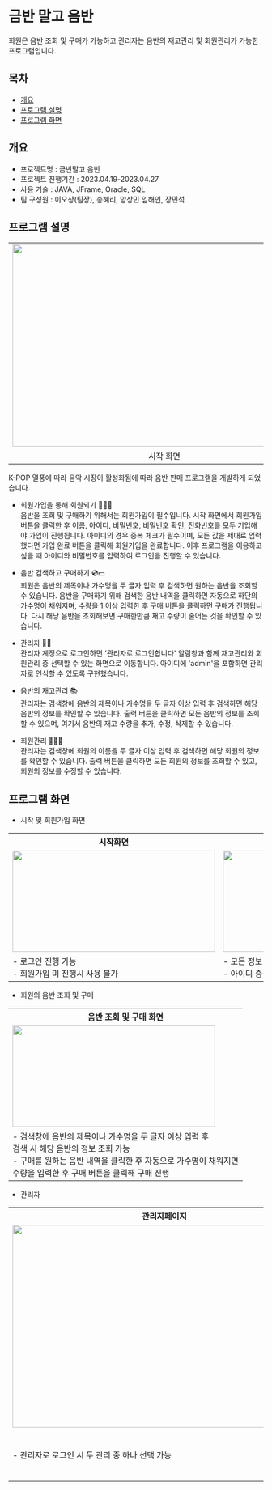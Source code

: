 # 금반 말고 음반
회원은 음반 조회 및 구매가 가능하고 관리자는 음반의 재고관리 및 회원관리가 가능한 프로그램입니다.

## 목차
  - [개요](#개요)
  - [프로그램 설명](#프로그램-설명)
  - [프로그램 화면](#프로그램-화면)
## 개요
  - 프로젝트명 : 금반말고 음반
  - 프로젝트 진행기간 : 2023.04.19-2023.04.27
  - 사용 기술 : JAVA, JFrame, Oracle, SQL
  - 팀 구성원 : 이오상(팀장), 송혜리, 양상민 임해인, 장민석

## 프로그램 설명
<div align="center">
  <table>
    <tr>
      <td>
        <img src="https://github.com/HaeinLim/CucumberProject/assets/140698817/f8d4e45c-ea5f-4f95-9782-bfc32a828f96" width="600" height="400">
      </td>
    </tr>
    <tr>
      <td align="center">시작 화면</td>
    </tr>
  </table>
</div>
K-POP 열풍에 따라 음악 시장이 활성화됨에 따라 음반 판매 프로그램을 개발하게 되었습니다.

  - 회원가입을 통해 회원되기 🧑‍🤝‍🧑 <br>
    음반을 조회 및 구매하기 위해서는 회원가입이 필수입니다. 시작 화면에서 회원가입 버튼을 클릭한 후 이름, 아이디, 비밀번호, 비밀번호 확인, 전화번호를 모두 기입해야
    가입이 진행됩니다. 아이디의 경우 중복 체크가 필수이며, 모든 값을 제대로 입력했다면 가입 완료 버튼을 클릭해 회원가입을 완료합니다. 이후 프로그램을 이용하고 싶을 때
    아이디와 비밀번호를 입력하여 로그인을 진행할 수 있습니다.

  - 음반 검색하고 구매하기 💿💵 <br>
    회원은 음반의 제목이나 가수명을 두 글자 입력 후 검색하면 원하는 음반을 조회할 수 있습니다. 음반을 구매하기 위해 검색한 음반 내역을 클릭하면 자동으로 하단의
    가수명이 채워지며, 수량을 1 이상 입력한 후 구매 버튼을 클릭하면 구매가 진행됩니다. 다시 해당 음반을 조회해보면 구매한만큼 재고 수량이 줄어든 것을
    확인할 수 있습니다.

  - 관리자 🧑‍💼 <br>
    관리자 계정으로 로그인하면 '관리자로 로그인합니다' 알림창과 함께 재고관리와 회원관리 중 선택할 수 있는 화면으로 이동합니다. 아이디에 'admin'을 포함하면
    관리자로 인식할 수 있도록 구현했습니다.

  - 음반의 재고관리 📚 <br>
    관리자는 검색창에 음반의 제목이나 가수명을 두 글자 이상 입력 후 검색하면 해당 음반의 정보를 확인할 수 있습니다. 출력 버튼을 클릭하면 모든 음반의 정보를
    조회할 수 있으며, 여기서 음반의 재고 수량을 추가, 수정, 삭제할 수 있습니다.

  - 회원관리 🧑‍🤝‍🧑 <br>
    관리자는 검색창에 회원의 이름을 두 글자 이상 입력 후 검색하면 해당 회원의 정보를 확인할 수 있습니다. 출력 버튼을 클릭하면 모든 회원의 정보를 조회할 수 있고,
    회원의 정보를 수정할 수 있습니다.

## 프로그램 화면

  - 시작 및 회원가입 화면

<div align="center">
  <table align="center">
      <tr>
        <th>시작화면</th><th>회원가입</th>
      </tr>
      <tr>
        <td>
          <img src="https://github.com/HaeinLim/CucumberProject/assets/140698817/0f368630-4f58-4dd4-8514-b104da8bb840" width="400" height="200">
        </td>
        <td>
          <img src="https://github.com/HaeinLim/CucumberProject/assets/140698817/72403b04-df53-42b6-82f7-a8160556fd0c" width="400" height="200">
        </td>
      </tr>
      <tr>
        <td>
          - 로그인 진행 가능<br>
          - 회원가입 미 진행시 사용 불가
        </td>
        <td>
          - 모든 정보 기입 필수<br>
          - 아이디 중복 체크 필수 <br>
        </td>
      </tr>
  </table>
</div>

  - 회원의 음반 조회 및 구매

<div align="center">
  <table align="center">
      <tr>
        <th>음반 조회 및 구매 화면</th>
      </tr>
      <tr>
        <td>
          <img src="https://github.com/HaeinLim/CucumberProject/assets/140698817/079c8eb1-b8b6-41c5-a1ac-51107f4e12de" width="400" height="200">
        </td>
      </tr>
      <tr>
        <td>
          - 검색창에 음반의 제목이나 가수명을 두 글자 이상 입력 후 <br>
            검색 시 해당 음반의 정보 조회 가능<br>
          - 구매를 원하는 음반 내역을 클릭한 후 자동으로 가수명이 채워지면<br>
            수량을 입력한 후 구매 버튼을 클릭해 구매 진행
        </td>
      </tr>
  </table>
</div>

  - 관리자

<div align="center">
  <table align="center">
    <tr>
      <th>관리자페이지</th><th>재고관리</th><th>회원관리</th>
    </tr>
    <tr>
      <td align="center">
        <img src="https://github.com/HaeinLim/CucumberProject/assets/140698817/13f7f8bd-cc37-467a-b701-66c64ec55499" width="600" height="400">
      </td>
      <td align="center">
        <img src="https://github.com/HaeinLim/CucumberProject/assets/140698817/13f7f8bd-cc37-467a-b701-66c64ec55499" width="600" height="400">
      </td>
      <td align="center">
        <img src="https://github.com/HaeinLim/CucumberProject/assets/140698817/13f7f8bd-cc37-467a-b701-66c64ec55499" width="600" height="400">
      </td>
    </tr>
    <tr>
      <td>
        - 관리자로 로그인 시 두 관리 중 하나 선택 가능
      </td>
      <td>
        - 검색창에 음반의 제목이나 가수명을 두 글자 이상 입력 후<br>
          검색하면 음반의 정보 조회 가능<br>
        - 출력 버튼을 클릭해 모든 음반의 정보 조회 가능<br>
        - 추가, 수정, 삭제를 통해 음반의 재고관리 가능
      </td>
      <td>
        - 검색창에 회원의 이름을 두 글자 이상 입력 후<br>
          검색하면 해당 회원의 정보 조회 가능<br>
        - 출력 버튼을 클릭해 모든 회원의 정보 조회 가능<br>
        - 회원의 정보 수정 가능
      </td>
    </tr>
  </table>
</div>
    
